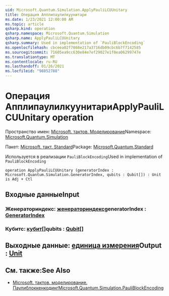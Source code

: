 ```yaml
---
uid: Microsoft.Quantum.Simulation.ApplyPauliLCUUnitary
title: Операция Апплипаулилкуунитари
ms.date: 1/23/2021 12:00:00 AM
ms.topic: article
qsharp.kind: operation
qsharp.namespace: Microsoft.Quantum.Simulation
qsharp.name: ApplyPauliLCUUnitary
qsharp.summary: Used in implementation of `PauliBlockEncoding`
ms.openlocfilehash: cbceea02f7868e217a3716db09cbc6b7f7142585
ms.sourcegitcommit: 71605ea9cc630e84e7ef29027e1f0ea06299747e
ms.translationtype: MT
ms.contentlocale: ru-RU
ms.lasthandoff: 01/26/2021
ms.locfileid: "98852788"
---
```

# <a name="applypaulilcuunitary-operation"></a><span data-ttu-id="b9ee8-102">Операция Апплипаулилкуунитари</span><span class="sxs-lookup"><span data-stu-id="b9ee8-102">ApplyPauliLCUUnitary operation</span></span>

<span data-ttu-id="b9ee8-103">Пространство имен: [Microsoft. тактов. Моделирование](xref:Microsoft.Quantum.Simulation)</span><span class="sxs-lookup"><span data-stu-id="b9ee8-103">Namespace: [Microsoft.Quantum.Simulation](xref:Microsoft.Quantum.Simulation)</span></span>

<span data-ttu-id="b9ee8-104">Пакет: [Microsoft. такт. Standard](https://nuget.org/packages/Microsoft.Quantum.Standard)</span><span class="sxs-lookup"><span data-stu-id="b9ee8-104">Package: [Microsoft.Quantum.Standard](https://nuget.org/packages/Microsoft.Quantum.Standard)</span></span>


<span data-ttu-id="b9ee8-105">Используется в реализации `PauliBlockEncoding`</span><span class="sxs-lookup"><span data-stu-id="b9ee8-105">Used in implementation of `PauliBlockEncoding`</span></span>

```qsharp
operation ApplyPauliLCUUnitary (generatorIndex : Microsoft.Quantum.Simulation.GeneratorIndex, qubits : Qubit[]) : Unit is Adj + Ctl
```


## <a name="input"></a><span data-ttu-id="b9ee8-106">Входные данные</span><span class="sxs-lookup"><span data-stu-id="b9ee8-106">Input</span></span>

### <a name="generatorindex--generatorindex"></a><span data-ttu-id="b9ee8-107">Женераториндекс: [женераториндекс](xref:Microsoft.Quantum.Simulation.GeneratorIndex)</span><span class="sxs-lookup"><span data-stu-id="b9ee8-107">generatorIndex : [GeneratorIndex](xref:Microsoft.Quantum.Simulation.GeneratorIndex)</span></span>




### <a name="qubits--qubit"></a><span data-ttu-id="b9ee8-108">Кубитс: [кубит](xref:microsoft.quantum.lang-ref.qubit)[]</span><span class="sxs-lookup"><span data-stu-id="b9ee8-108">qubits : [Qubit](xref:microsoft.quantum.lang-ref.qubit)[]</span></span>





## <a name="output--unit"></a><span data-ttu-id="b9ee8-109">Выходные данные: [единица измерения](xref:microsoft.quantum.lang-ref.unit)</span><span class="sxs-lookup"><span data-stu-id="b9ee8-109">Output : [Unit](xref:microsoft.quantum.lang-ref.unit)</span></span>



## <a name="see-also"></a><span data-ttu-id="b9ee8-110">См. также:</span><span class="sxs-lookup"><span data-stu-id="b9ee8-110">See Also</span></span>

- [<span data-ttu-id="b9ee8-111">Microsoft. тактов. моделирование. Паулиблоккенкодинг</span><span class="sxs-lookup"><span data-stu-id="b9ee8-111">Microsoft.Quantum.Simulation.PauliBlockEncoding</span></span>](xref:Microsoft.Quantum.Simulation.PauliBlockEncoding)